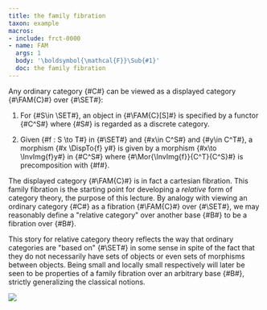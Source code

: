 ```yaml
---
title: the family fibration
taxon: example
macros:
- include: frct-0000
- name: FAM
  args: 1
  body: '\boldsymbol{\mathcal{F}}\Sub{#1}'
  doc: the family fibration
---
```


Any ordinary category {#C#} can be viewed as a displayed category {#\FAM{C}#} over {#\SET#}:

1. For {#S\in \SET#}, an object in {#\FAM{C}[S]#} is specified by a functor {#C^S#} where {#S#} is regarded as a discrete category.

2. Given {#f : S \to T#} in {#\SET#} and {#x\in C^S#} and {#y\in C^T#}, a morphism {#x \DispTo{f} y#} is given by a morphism {#x\to \InvImg{f}y#} in {#C^S#} where {#\Mor{\InvImg{f}}{C^T}{C^S}#} is precomposition with {#f#}.

The displayed category {#\FAM{C}#} is in fact a cartesian fibration. This family fibration is the starting point for developing a *relative* form of category theory, the purpose of this lecture. By analogy with viewing an ordinary category {#C#} as a fibration {#\FAM{C}#} over {#\SET#}, we may reasonably define a "relative category" over another base {#B#} to be a fibration over {#B#}.

This story for relative category theory reflects the way that ordinary categories are "based on" {#\SET#} in some sense in spite of the fact that they do not necessarily have sets of objects or even sets of morphisms between objects. Being small and locally small respectively will later be seen to be properties of a family fibration over an arbitrary base {#B#}, strictly generalizing the classical notions.

![](frct-003V)
